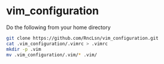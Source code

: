 # vim_configuration


Do the following from your home directory

```bash
git clone https://github.com/RncLsn/vim_configuration.git
cat .vim_configuration/.vimrc > .vimrc
mkdir -p .vim
mv .vim_configuration/.vim/* .vim/
```
